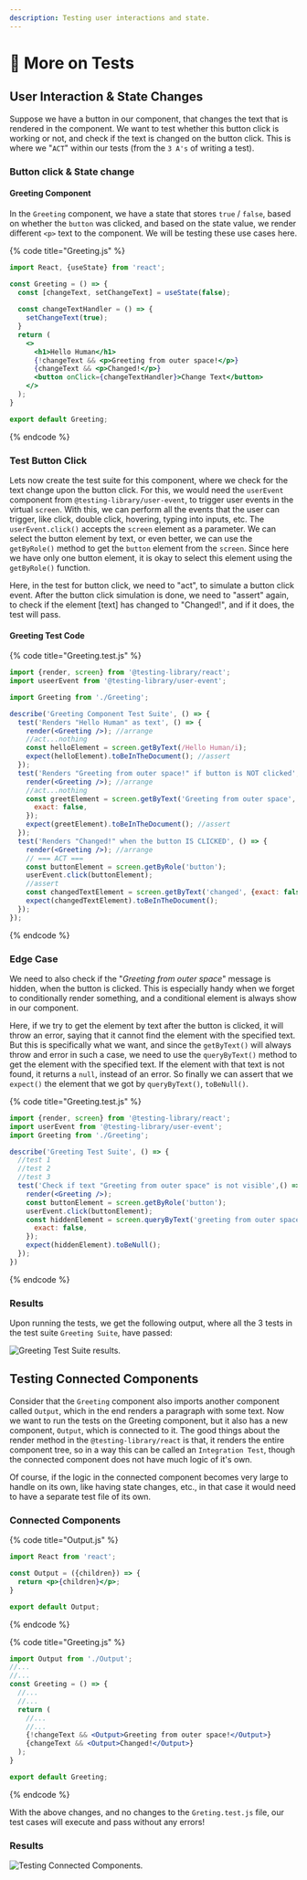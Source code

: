 ```yaml
---
description: Testing user interactions and state.
---
```


# 🧪 More on Tests

## User Interaction & State Changes

Suppose we have a button in our component, that changes the text that is rendered in the component. We want to test whether this button click is working or not, and check if the text is changed on the button click. This is where we "`ACT`" within our tests (from the `3 A's` of writing a test).

### Button click & State change

#### Greeting Component

In the `Greeting` component, we have a state that stores `true` / `false`, based on whether the `button` was clicked, and based on the state value, we render different `<p>` text to the component. We will be testing these use cases here.

{% code title="Greeting.js" %}
```jsx
import React, {useState} from 'react';

const Greeting = () => {
  const [changeText, setChangeText] = useState(false);
  
  const changeTextHandler = () => {
    setChangeText(true);
  }
  return (
    <>
      <h1>Hello Human</h1>
      {!changeText && <p>Greeting from outer space!</p>}
      {changeText && <p>Changed!</p>}
      <button onClick={changeTextHandler}>Change Text</button>
    </>
  );
}

export default Greeting;
```
{% endcode %}

### Test Button Click

Lets now create the test suite for this component, where we check for the text change upon the button click. For this, we would need the `userEvent` component from `@testing-library/user-event`, to trigger user events in the virtual `screen`. With this, we can perform all the events that the user can trigger, like click, double click, hovering, typing into inputs, etc. The `userEvent.click()` accepts the `screen` element as a parameter. We can select the button element by text, or even better, we can use the `getByRole()` method to get the `button` element from the `screen`. Since here we have only one button element, it is okay to select this element using the `getByRole()` function.

Here, in the test for button click, we need to "act", to simulate a button click event. After the button click simulation is done, we need to "assert" again, to check if the element \[text] has changed to "Changed!", and if  it does, the test will pass.

#### Greeting Test Code

{% code title="Greeting.test.js" %}
```jsx
import {render, screen} from '@testing-library/react';
import useerEvent from '@testing-library/user-event';

import Greeting from './Greeting';

describe('Greeting Component Test Suite', () => {
  test('Renders "Hello Human" as text', () => {
    render(<Greeting />); //arrange
    //act...nothing
    const helloElement = screen.getByText(/Hello Human/i);
    expect(helloElement).toBeInTheDocument(); //assert
  });
  test('Renders "Greeting from outer space!" if button is NOT clicked', () => {
    render(<Greeting />); //arrange
    //act...nothing
    const greetElement = screen.getByText('Greeting from outer space', {
      exact: false,
    });
    expect(greetElement).toBeInTheDocument(); //assert
  });
  test('Renders "Changed!" when the button IS CLICKED', () => {
    render(<Greeting />); //arrange
    // === ACT ===
    const buttonElement = screen.getByRole('button');
    userEvent.click(buttonElement);
    //assert
    const changedTextElement = screen.getByText('changed', {exact: false});
    expect(changedTextElement).toBeInTheDocument();
  });
});

```
{% endcode %}

### Edge Case

We need to also check if the "_Greeting from outer space_" message is hidden, when the button is clicked. This is especially handy when we forget to conditionally render something, and a conditional element is always show in our component.

Here, if we try to get the element by text after the button is clicked, it will throw an error, saying that it cannot find the element with the specified text. But this is specifically what we want, and since the `getByText()` will always throw and error in such a case, we need to use the `queryByText()` method  to get the element with the specified text. If the element with that text is not found, it returns a `null`, instead of an error. So finally we can assert that we `expect()`  the element that we got by `queryByText()`, `toBeNull()`.

{% code title="Greeting.test.js" %}
```jsx
import {render, screen} from '@testing-library/react';
import userEvent from '@testing-library/user-event';
import Greeting from './Greeting';

describe('Greeting Test Suite', () => {
  //test 1
  //test 2
  //test 3
  test('Check if text "Greeting from outer space" is not visible',() => {
    render(<Greeting />);
    const buttonElement = screen.getByRole('button');
    userEvent.click(buttonElement);
    const hiddenElement = screen.queryByText('greeting from outer space', {
      exact: false,
    });
    expect(hiddenElement).toBeNull();
  });
})
```
{% endcode %}

### Results

Upon running the tests, we get the following output, where all the 3 tests in the test suite `Greeting Suite`, have passed:

![Greeting Test Suite results.](<../../.gitbook/assets/Screenshot 2021-05-12 at 21.17.36.png>)

## Testing Connected Components

Consider that the `Greeting` component also imports another component called `Output`, which in the end renders a paragraph with some text. Now we want to run the tests on the Greeting component, but it also has a new component, `Output`, which is connected to it. The good things about the render method in the `@testing-library/react` is that, it renders the entire component tree, so in a way this can be called an `Integration Test`, though the connected component does not have much logic of it's own.&#x20;

Of course, if the logic in the connected component becomes very large to handle on its own, like having state changes, etc., in that case it would need to have a separate test file of its own.

### Connected Components

{% code title="Output.js" %}
```jsx
import React from 'react';

const Output = ({children}) => {
  return <p>{children}</p>;
}

export default Output;
```
{% endcode %}

{% code title="Greeting.js" %}
```jsx
import Output from './Output';
//...
//...
const Greeting = () => {
  //...
  //...
  return (
    //...
    //...
    {!changeText && <Output>Greeting from outer space!</Output>}
    {changeText && <Output>Changed!</Output>}
  );
}

export default Greeting;
```
{% endcode %}

With the above changes, and no changes to the `Greting.test.js` file, our test cases will  execute and pass without any errors!

### Results

![Testing Connected Components.](<../../.gitbook/assets/Screenshot 2021-05-12 at 21.38.47.png>)
